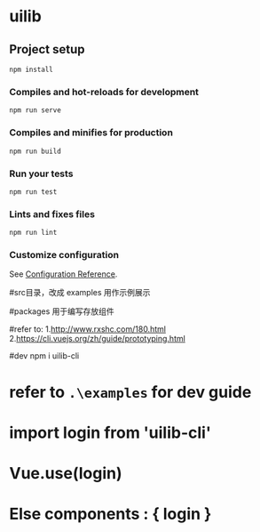 # uilib

## Project setup
```
npm install
```

### Compiles and hot-reloads for development
```
npm run serve
```

### Compiles and minifies for production
```
npm run build
```

### Run your tests
```
npm run test
```

### Lints and fixes files
```
npm run lint
```

### Customize configuration
See [Configuration Reference](https://cli.vuejs.org/config/).


#src目录，改成 examples 用作示例展示

#packages 用于编写存放组件

#refer to:
1.http://www.rxshc.com/180.html
2.https://cli.vuejs.org/zh/guide/prototyping.html


#dev
npm i uilib-cli

# refer to `.\examples` for dev guide 
# import login from 'uilib-cli'
# Vue.use(login)  
# Else components : { login }
# <login></login>
